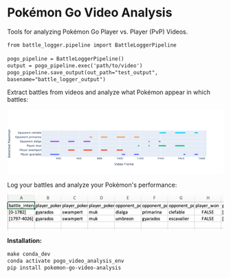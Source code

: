 # Pokémon Go Video Analysis

Tools for analyzing Pokémon Go Player vs. Player (PvP) Videos.

```commandline
from battle_logger.pipeline import BattleLoggerPipeline

pogo_pipeline = BattleLoggerPipeline()
output = pogo_pipeline.exec('path/to/video')
pogo_pipeline.save_output(out_path="test_output", basename="battle_logger_output")
```

Extract battles from videos and analyze what Pokémon appear in which battles:

![](https://github.com/prateekt/pokemon-go-video-analysis/blob/552dfc95d5643b7ab8f40f162e13f6461d0ff888/readme_figs/battle_1.png?raw=True)

Log your battles and analyze your Pokémon's performance:

![](https://github.com/prateekt/pokemon-go-video-analysis/blob/552dfc95d5643b7ab8f40f162e13f6461d0ff888/readme_figs/example_table.png?raw=True)

<b>Installation:</b>

```
make conda_dev
conda activate pogo_video_analysis_env
pip install pokemon-go-video-analysis
```
